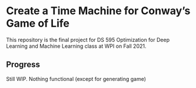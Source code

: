 # Create a Time Machine for Conway’s Game of Life
This repository is the final project for DS 595 Optimization for Deep Learning and Machine Learning class at WPI on Fall 2021.

## Progress
Still WIP. Nothing functional (except for generating game)



